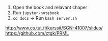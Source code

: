 1. Open the book and relavant chaper
1. Run `jupyter-notebook`
1. `cd docs` -> Run `bash server.sh`

http://www.cs.tut.fi/kurssit/SGN-41007/slides/
https://github.com/ctgk/PRML
